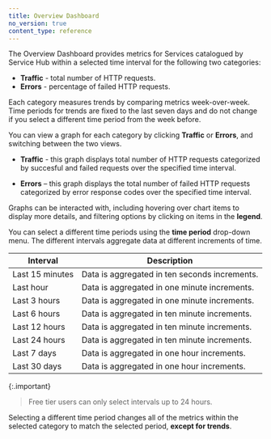 ```yaml
---
title: Overview Dashboard
no_version: true
content_type: reference
---
```


The Overview Dashboard provides metrics for Services catalogued by Service Hub within a selected time interval for the following two categories: 

* **Traffic** - total number of HTTP requests.
* **Errors** - percentage of failed HTTP requests. 

Each category measures trends by comparing metrics week-over-week. Time periods for trends are fixed to the last seven days and do not change if you select a different time period from the week before.

You can view a graph for each category by clicking **Traffic** or **Errors**, and switching between the two views.

* **Traffic** - this graph displays total number of HTTP requests categorized by succesful and failed requests over the specified time interval.

* **Errors** –  this graph displays the total number of failed HTTP requests categorized by error response codes over the specified time interval.

Graphs can be interacted with, including hovering over chart items to display more details, and filtering options by clicking on items in the **legend**. 

You can select a different time periods using the **time period** drop-down menu. The different intervals aggregate data at different increments of time.

Interval | Description  
------|----------|
Last 15 minutes | Data is aggregated in ten seconds increments.
Last hour| Data is aggregated in one minute increments.
Last 3 hours | Data is aggregated in one minute increments.
Last 6 hours | Data is aggregated in ten minute increments.
Last 12 hours| Data is aggregated in ten minute increments. 
Last 24 hours| Data is aggregated in ten minute increments. 
Last 7 days | Data is aggregated in one hour increments. 
Last 30 days | Data is aggregated in one hour increments.

{:.important}
> Free tier users can only select intervals up to 24 hours.

Selecting a different time period changes all of the metrics within the selected category to match the selected period, **except for trends**.
